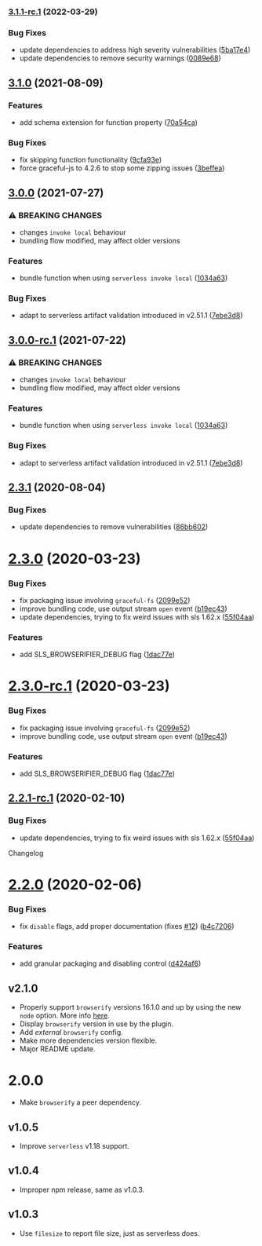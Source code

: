 ### [3.1.1-rc.1](https://github.com/digitalmaas/serverless-plugin-browserifier/compare/v3.1.0...v3.1.1-rc.1) (2022-03-29)


### Bug Fixes

* update dependencies to address high severity vulnerabilities ([5ba17e4](https://github.com/digitalmaas/serverless-plugin-browserifier/commit/5ba17e48460908227c9de156afc5fc1b170d36af))
* update dependencies to remove security warnings ([0089e68](https://github.com/digitalmaas/serverless-plugin-browserifier/commit/0089e6843286eadac4dad3e26aeedd8aeb996f04))

## [3.1.0](https://github.com/digitalmaas/serverless-plugin-browserifier/compare/v3.0.0...v3.1.0) (2021-08-09)


### Features

* add schema extension for function property ([70a54ca](https://github.com/digitalmaas/serverless-plugin-browserifier/commit/70a54ca7685b3e98d65b322f70b4853256d7c49c))


### Bug Fixes

* fix skipping function functionality ([9cfa93e](https://github.com/digitalmaas/serverless-plugin-browserifier/commit/9cfa93ee254e230601f5fa1922ea4b8b26ae1cf7))
* force graceful-js to 4.2.6 to stop some zipping issues ([3beffea](https://github.com/digitalmaas/serverless-plugin-browserifier/commit/3beffea1a6725d5792803a1e444212f5a629bb12))

## [3.0.0](https://github.com/digitalmaas/serverless-plugin-browserifier/compare/v2.3.1...v3.0.0) (2021-07-27)


### ⚠ BREAKING CHANGES

* changes `invoke local` behaviour
* bundling flow modified, may affect older versions

### Features

* bundle function when using `serverless invoke local` ([1034a63](https://github.com/digitalmaas/serverless-plugin-browserifier/commit/1034a630f9946cf435c68f93ec110e062ea19951))


### Bug Fixes

* adapt to serverless artifact validation introduced in v2.51.1 ([7ebe3d8](https://github.com/digitalmaas/serverless-plugin-browserifier/commit/7ebe3d867d5d641b61d79dd901d0ca54baf2e7a5))

## [3.0.0-rc.1](https://github.com/digitalmaas/serverless-plugin-browserifier/compare/v2.3.1...v3.0.0-rc.1) (2021-07-22)


### ⚠ BREAKING CHANGES

* changes `invoke local` behaviour
* bundling flow modified, may affect older versions

### Features

* bundle function when using `serverless invoke local` ([1034a63](https://github.com/digitalmaas/serverless-plugin-browserifier/commit/1034a630f9946cf435c68f93ec110e062ea19951))


### Bug Fixes

* adapt to serverless artifact validation introduced in v2.51.1 ([7ebe3d8](https://github.com/digitalmaas/serverless-plugin-browserifier/commit/7ebe3d867d5d641b61d79dd901d0ca54baf2e7a5))

## [2.3.1](https://github.com/digitalmaas/serverless-plugin-browserifier/compare/v2.3.0...v2.3.1) (2020-08-04)


### Bug Fixes

* update dependencies to remove vulnerabilities ([86bb602](https://github.com/digitalmaas/serverless-plugin-browserifier/commit/86bb6028fbae4f41434f6b20483421716e086022))

# [2.3.0](https://github.com/digitalmaas/serverless-plugin-browserifier/compare/v2.2.0...v2.3.0) (2020-03-23)


### Bug Fixes

* fix packaging issue involving `graceful-fs` ([2099e52](https://github.com/digitalmaas/serverless-plugin-browserifier/commit/2099e52412942faf8282cd55e1c0d36bcc0f06ad))
* improve bundling code, use output stream `open` event ([b19ec43](https://github.com/digitalmaas/serverless-plugin-browserifier/commit/b19ec43651425e68219678e4a598cc5d2b1b1da9))
* update dependencies, trying to fix weird issues with sls 1.62.x ([55f04aa](https://github.com/digitalmaas/serverless-plugin-browserifier/commit/55f04aa65cf5ca2713067cde0bd07497f87dfba2))


### Features

* add SLS_BROWSERIFIER_DEBUG flag ([1dac77e](https://github.com/digitalmaas/serverless-plugin-browserifier/commit/1dac77e52dbd7defd6b9bce20e79791ef5eb1f58))

# [2.3.0-rc.1](https://github.com/digitalmaas/serverless-plugin-browserifier/compare/v2.2.1-rc.1...v2.3.0-rc.1) (2020-03-23)


### Bug Fixes

* fix packaging issue involving `graceful-fs` ([2099e52](https://github.com/digitalmaas/serverless-plugin-browserifier/commit/2099e52412942faf8282cd55e1c0d36bcc0f06ad))
* improve bundling code, use output stream `open` event ([b19ec43](https://github.com/digitalmaas/serverless-plugin-browserifier/commit/b19ec43651425e68219678e4a598cc5d2b1b1da9))


### Features

* add SLS_BROWSERIFIER_DEBUG flag ([1dac77e](https://github.com/digitalmaas/serverless-plugin-browserifier/commit/1dac77e52dbd7defd6b9bce20e79791ef5eb1f58))

## [2.2.1-rc.1](https://github.com/digitalmaas/serverless-plugin-browserifier/compare/v2.2.0...v2.2.1-rc.1) (2020-02-10)


### Bug Fixes

* update dependencies, trying to fix weird issues with sls 1.62.x ([55f04aa](https://github.com/digitalmaas/serverless-plugin-browserifier/commit/55f04aa65cf5ca2713067cde0bd07497f87dfba2))

Changelog

# [2.2.0](https://github.com/digitalmaas/serverless-plugin-browserifier/compare/v2.1.0...v2.2.0) (2020-02-06)


### Bug Fixes

* fix `disable` flags, add proper documentation (fixes [#12](https://github.com/digitalmaas/serverless-plugin-browserifier/issues/12)) ([b4c7206](https://github.com/digitalmaas/serverless-plugin-browserifier/commit/b4c7206dc43b7b804f6c12c069e1620789590e62))


### Features

* add granular packaging and disabling control ([d424af6](https://github.com/digitalmaas/serverless-plugin-browserifier/commit/d424af6119eadfa7839e8bd76b060273ed95810b))

## v2.1.0
- Properly support `browserify` versions 16.1.0 and up by using the new `node` option. More info [here](https://github.com/browserify/browserify/pull/1804).
- Display `browserify` version in use by the plugin.
- Add _external_ `browserify` config.
- Make more dependencies version flexible.
- Major README update.

# 2.0.0
- Make `browserify` a peer dependency.

## v1.0.5
- Improve `serverless` v1.18 support.

## v1.0.4
- Improper npm release, same as v1.0.3.

## v1.0.3
- Use `filesize` to report file size, just as serverless does.
